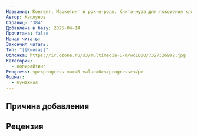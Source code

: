```yaml
---
Название: Контент, Маркетинг и рок-н-ролл. Книга-муза для покорения клиентов в интернете
Автор: Каплунов
Страниц: "384"
Добавлена в базу: 2025-04-14
Прочитана: false
Начал читать: 
Закончил читать: 
Тип: "[[Книга]]"
Обложка: https://ir.ozone.ru/s3/multimedia-1-m/wc1000/7327326982.jpg
Категории:
  - копирайтинг
Progress: <p><progress max=0 value=0></progress></p>
Формат:
  - бумажная
---
```

## Причина добавления


## Рецензия
